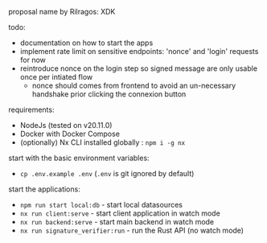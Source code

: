 proposal name by Rilragos: XDK

todo:

- documentation on how to start the apps
- implement rate limit on sensitive endpoints: 'nonce' and 'login' requests for now
- reintroduce nonce on the login step so signed message are only usable once per intiated flow
  - nonce should comes from frontend to avoid an un-necessary handshake prior clicking the connexion button

requirements:

- NodeJs (tested on v20.11.0)
- Docker with Docker Compose
- (optionally) Nx CLI installed globally : `npm i -g nx`

start with the basic environment variables:

- `cp .env.example .env` (`.env` is git ignored by default)

start the applications:

- `npm run start local:db` - start local datasources
- `nx run client:serve` - start client application in watch mode
- `nx run backend:serve` - start main backend in watch mode
- `nx run signature_verifier:run` - run the Rust API (no watch mode)
